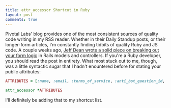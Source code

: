 ```yaml
---
title: attr_accessor Shortcut in Ruby
layout: post
comments: true
---
```

Pivotal Labs' blog provides one of the most consistent sources of quality code writing
in my RSS reader. Whether in their Daily Standup posts, or their longer-form articles,
I'm constantly finding tidbits of quality Ruby and JS code. A couple weeks ago, [Jeff
Dean wrote a solid piece on breaking out your form logic](http://pivotallabs.com/users/jdean/blog/articles/1706-form-backing-objects-for-fun-and-profit) in Rails models and controllers. If you're a
Ruby developer, you should read the post in entirety. What most stuck out to me, though,
was a little syntactic sugar that I hadn't enountered before for stating your public
attributes: 
``` ruby
ATTRIBUTES = [:name, :email, :terms_of_service, :anti_bot_question_id, :anti_bot_answer, :ip_address]

attr_accessor *ATTRIBUTES
```
I'll definitely be adding that to my shortcut list.

